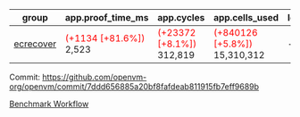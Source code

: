 | group | app.proof_time_ms | app.cycles | app.cells_used | leaf.proof_time_ms | leaf.cycles | leaf.cells_used |
| -- | -- | -- | -- | -- | -- | -- |
| [ecrecover](https://github.com/openvm-org/openvm/blob/benchmark-results/benchmarks-dispatch/refs/heads/avaneesh/test/ecrecover-7ddd656885a20bf8fafdeab811915fb7eff9689b.md) |<span style='color: red'>(+1134 [+81.6%])</span> 2,523 | <span style='color: red'>(+23372 [+8.1%])</span> 312,819 | <span style='color: red'>(+840126 [+5.8%])</span> 15,310,312 |- | - | - |


Commit: https://github.com/openvm-org/openvm/commit/7ddd656885a20bf8fafdeab811915fb7eff9689b

[Benchmark Workflow](https://github.com/openvm-org/openvm/actions/runs/15353380136)
